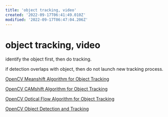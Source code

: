 ```yaml
---
title: 'object tracking, video'
created: '2022-09-17T06:41:49.010Z'
modified: '2022-09-17T06:47:04.206Z'
---
```


# object tracking, video

identify the object first, then do tracking.

if detection overlaps with object, then do not launch new tracking process.

[OpenCV Meanshift Algorithm for Object Tracking](https://mpolinowski.github.io/docs/IoT-and-Machine-Learning/ML/2021-12-08--opencv-meanshift-tracking/2021-12-08/)

[OpenCV CAMshift Algorithm for Object Tracking](https://mpolinowski.github.io/docs/IoT-and-Machine-Learning/ML/2021-12-09--opencv-camshift-tracking/2021-12-09/)


[OpenCV Optical Flow Algorithm for Object Tracking]()

[OpenCV Object Detection and Tracking]()
